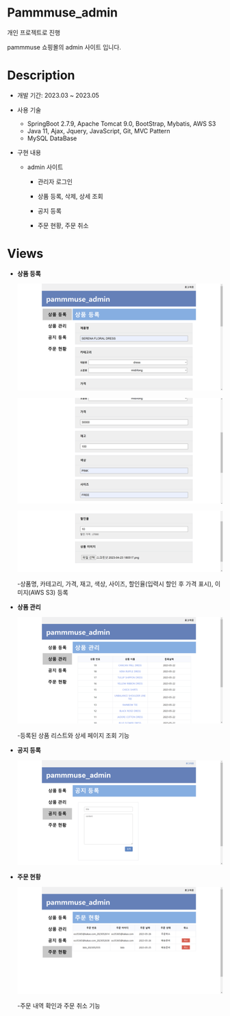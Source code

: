 # Pammmuse_admin

개인 프로젝트로 진행

pammmuse 쇼핑몰의 admin 사이트 입니다.


# Description

- 개발 기간: 2023.03 ~ 2023.05

- 사용 기술

  - SpringBoot 2.7.9,  Apache Tomcat 9.0, BootStrap,  Mybatis, AWS S3
  - Java 11,  Ajax,  Jquery, JavaScript,  Git,  MVC Pattern
  - MySQL DataBase

- 구현 내용
  
  - admin 사이트
  
    - 관리자 로그인
  
    - 상품 등록, 삭제, 상세 조회
  
    - 공지 등록
  
    - 주문 현황, 주문 취소
  
    

# Views


- **상품 등록** 

  <p align="center"><img src="src/main/resources/static/image/스크린샷 2023-06-08 133456.png"/></p>
  <p align="center"><img src="src/main/resources/static/image/스크린샷 2023-06-08 133554.png"/></p>
  <p align="center"><img src="src/main/resources/static/image/스크린샷 2023-06-08 133602.png"/></p>

  
  -상품명, 카테고리, 가격, 재고, 색상, 사이즈, 할인율(입력시 할인 후 가격 표시), 이미지(AWS S3) 등록 




- **상품 관리**

  <p align="center"><img src="src/main/resources/static/image/스크린샷 2023-06-08 133616.png"/></p>
  
  
  -등록된 상품 리스트와 상세 페이지 조회 기능



- **공지 등록**

  <p align="center"><img src="src/main/resources/static/image/스크린샷 2023-06-08 133626.png"/></p>
  
  
  
  
- **주문 현황**

  <p align="center"><img src="src/main/resources/static/image/스크린샷 2023-06-08 133637.png"/></p>
  
  
  -주문 내역 확인과 주문 취소 기능

   

   
